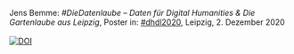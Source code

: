 Jens Bemme: <i>#DieDatenlaube – Daten für Digital Humanities & Die Gartenlaube aus Leipzig</i>, Poster in: [#dhdl2020](https://fdhl.info/dhdl-2020/), Leipzig, 2. Dezember 2020
<br /><br />
[![DOI](https://zenodo.org/badge/DOI/10.5281/zenodo.4298693.svg)](https://doi.org/10.5281/zenodo.4298693)
